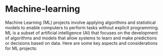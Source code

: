 # Machine-learning
Machine Learning (ML) projects involve applying algorithms and statistical models to enable computers to perform tasks without explicit programming. ML is a subset of artificial intelligence (AI) that focuses on the development of algorithms and models that allow systems to learn and make predictions or decisions based on data. Here are some key aspects and considerations for ML projects:
